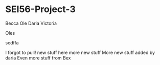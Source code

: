 # SEI56-Project-3

Becca
Ole
Daria
Victoria

Oles 


sedffa

I forgot to pull!
new stuff here 
more new stuff 
More new stuff added by daria
Even more stuff from Bex
